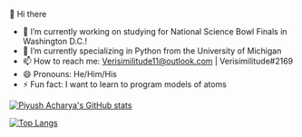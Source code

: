 👋 Hi there

- 🔭 I’m currently working on studying for National Science Bowl Finals in Washington D.C.!
- 🌱 I’m currently specializing in Python from the University of Michigan
- 📫 How to reach me: Verisimilitude11@outlook.com | Verisimilitude#2169
- 😄 Pronouns: He/Him/His
- ⚡ Fun fact: I want to learn to program models of atoms

[![Piyush Acharya's GitHub stats](https://github-readme-stats.vercel.app/api?username=verisimilitude11&count_private=trueshow_icons=true&theme=github_dark)](https://github.com/anuraghazra/github-readme-stats)

[![Top Langs](https://github-readme-stats.vercel.app/api/top-langs/?username=verisimilitude11&layout=compact&theme=github_dark)](https://github.com/verisimilitude11/github-readme-stats)
